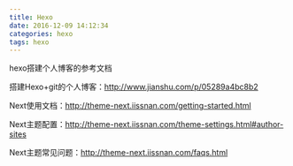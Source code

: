 ```yaml
---
title: Hexo
date: 2016-12-09 14:12:34
categories: hexo
tags: hexo
---
```

hexo搭建个人博客的参考文档
<!-- more -->
搭建Hexo+git的个人博客：http://www.jianshu.com/p/05289a4bc8b2

Next使用文档：http://theme-next.iissnan.com/getting-started.html

Next主题配置：http://theme-next.iissnan.com/theme-settings.html#author-sites

Next主题常见问题：http://theme-next.iissnan.com/faqs.html
